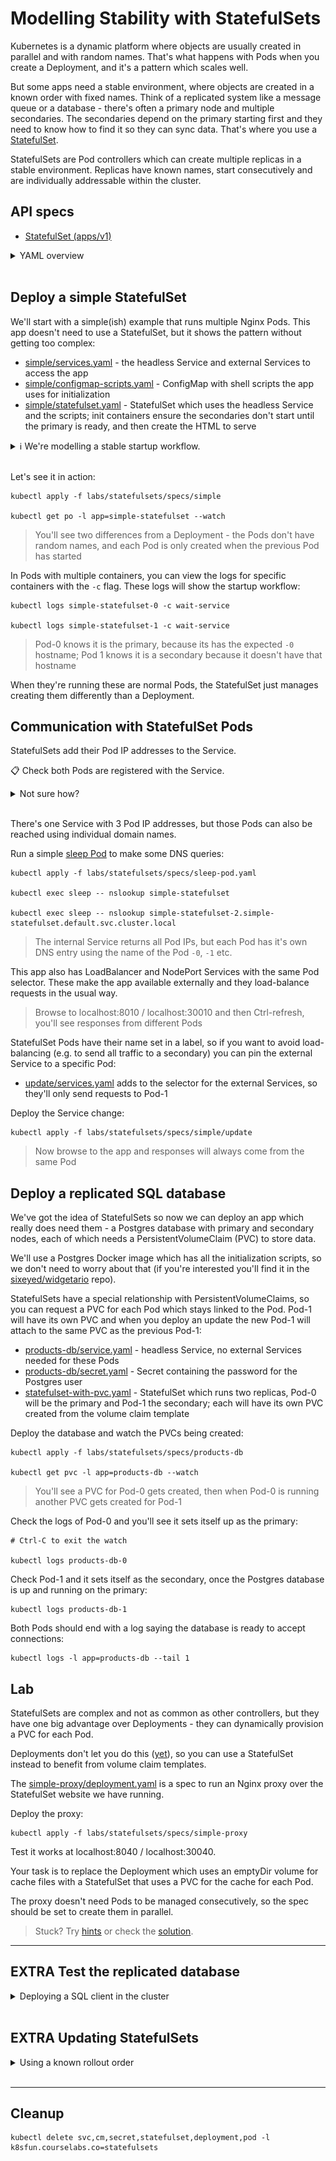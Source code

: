 # Modelling Stability with StatefulSets

Kubernetes is a dynamic platform where objects are usually created in parallel and with random names. That's what happens with Pods when you create a Deployment, and it's a pattern which scales well.

But some apps need a stable environment, where objects are created in a known order with fixed names. Think of a replicated system like a message queue or a database - there's often a primary node and multiple secondaries. The secondaries depend on the primary starting first and they need to know how to find it so they can sync data. That's where you use a [StatefulSet](https://kubernetes.io/docs/concepts/workloads/controllers/statefulset/).

StatefulSets are Pod controllers which can create multiple replicas in a stable environment. Replicas have known names, start consecutively and are individually addressable within the cluster.

## API specs

- [StatefulSet (apps/v1)](https://kubernetes.io/docs/reference/generated/kubernetes-api/v1.20/#statefulset-v1-apps)

<details>
  <summary>YAML overview</summary>

The spec is similar to Deployments - metadata, a selector and a template for the Pod spec - but with one important addition:

```
apiVersion: apps/v1
kind: StatefulSet
metadata:
  name: simple-statefulset
spec:
  selector:
    matchLabels:
      app: simple-statefulset
  serviceName: simple-statefulset
  replicas: 3
  template:
    # Pod spec
```

* `selector` - labels to identify Pods owned by the StatefulSet
* `replicas` - number of Pods, which will be managed in-order
* `serviceName` - name of a Service which provides network access to Pods

Services are decoupled from other Pod controllers, but a Service is **required** for each StatefulSet. The Service uses a special setup with no ClusterIP:

```
apiVersion: v1
kind: Service
metadata:
  name: simple-statefulset
spec:
  ports:
    - port: 8010
      targetPort: 80
  selector:
    app: simple-statefulset
  clusterIP: None
```

* `selector` - matches the Pod labels
* `clusterIP` - using `None` is required for StatefulSets

The StatefulSet has a link to the Service because it manages the Service endpoints. Each Pod has its IP address added to the Service **and** a separate DNS name is created for each Pod.

</details><br/>

## Deploy a simple StatefulSet

We'll start with a simple(ish) example that runs multiple Nginx Pods. This app doesn't need to use a StatefulSet, but it shows the pattern without getting too complex:

- [simple/services.yaml](specs/simple/services.yaml) - the headless Service and external Services to access the app
- [simple/configmap-scripts.yaml](specs/simple/configmap-scripts.yaml) - ConfigMap with shell scripts the app uses for initialization
- [simple/statefulset.yaml](specs/simple/statefulset.yaml) - StatefulSet which uses the headless Service and the scripts; init containers ensure the secondaries don't start until the primary is ready, and then create the HTML to serve

<details>
  <summary>ℹ We're modelling a stable startup workflow.</summary>

* Pod 0 starts, the first script runs confirming this Pod is the primary, then the second script runs and creates the HTML; then the app container runs, ready to serve the page
* Pod 1 starts, the first script runs and checks the DNS entry for Pod 0 - if it doesn't exist, then the primary isn't ready so the script waits. When the primary comes online, the next script writes HTML and the app starts.
* Pod 2 starts - same process as Pod 1.

</details><br/>

Let's see it in action:

```
kubectl apply -f labs/statefulsets/specs/simple

kubectl get po -l app=simple-statefulset --watch
```

> You'll see two differences from a Deployment - the Pods don't have random names, and each Pod is only created when the previous Pod has started

In Pods with multiple containers, you can view the logs for specific containers with the `-c` flag. These logs will show the startup workflow:

```
kubectl logs simple-statefulset-0 -c wait-service

kubectl logs simple-statefulset-1 -c wait-service
```

> Pod-0 knows it is the primary, because its has the expected `-0` hostname; Pod 1 knows it is a secondary because it doesn't have that hostname

When they're running these are normal Pods, the StatefulSet just manages creating them differently than a Deployment.

## Communication with StatefulSet Pods

StatefulSets add their Pod IP addresses to the Service.

📋 Check both Pods are registered with the Service.

<details>
  <summary>Not sure how?</summary>

```
kubectl get endpoints simple-statefulset
```

</details><br/>

There's one Service with 3 Pod IP addresses, but those Pods can also be  reached using individual domain names.

Run a simple [sleep Pod](specs/sleep-pod.yaml) to make some DNS queries:

```
kubectl apply -f labs/statefulsets/specs/sleep-pod.yaml

kubectl exec sleep -- nslookup simple-statefulset

kubectl exec sleep -- nslookup simple-statefulset-2.simple-statefulset.default.svc.cluster.local
```

> The internal Service returns all Pod IPs, but each Pod has it's own DNS entry using the name of the Pod `-0`, `-1` etc.

This app also has LoadBalancer and NodePort Services with the same Pod selector. These make the app available externally and they load-balance requests in the usual way.

> Browse to localhost:8010 / localhost:30010 and then Ctrl-refresh, you'll see responses from different Pods

StatefulSet Pods have their name set in a label, so if you want to avoid load-balancing (e.g. to send all traffic to a secondary) you can pin the external Service to a specific Pod:

- [update/services.yaml](specs/simple/update/services.yaml) adds to the selector for the external Services, so they'll only send requests to Pod-1

Deploy the Service change:

```
kubectl apply -f labs/statefulsets/specs/simple/update
```

> Now browse to the app and responses will always come from the same Pod

## Deploy a replicated SQL database

We've got the idea of StatefulSets so now we can deploy an app which really does need them - a Postgres database with primary and secondary nodes, each of which needs a PersistentVolumeClaim (PVC) to store data.

We'll use a Postgres Docker image which has all the initialization scripts, so we don't need to worry about that (if you're interested you'll find it in the [sixeyed/widgetario](https://github.com/sixeyed/widgetario/tree/main/src/db/postgres-replicated) repo).

StatefulSets have a special relationship with PersistentVolumeClaims, so you can request a PVC for each Pod which stays linked to the Pod. Pod-1 will have its own PVC and when you deploy an update the new Pod-1 will attach to the same PVC as the previous Pod-1:

- [products-db/service.yaml](specs/products-db/service.yaml) - headless Service, no external Services needed for these Pods
- [products-db/secret.yaml](specs/products-db/secret.yaml) - Secret containing the password for the Postgres user
- [statefulset-with-pvc.yaml](specs/products-db/statefulset-with-pvc.yaml) - StatefulSet which runs two replicas, Pod-0 will be the primary and Pod-1 the secondary; each will have its own PVC created from the volume claim template

Deploy the database and watch the PVCs being created:

```
kubectl apply -f labs/statefulsets/specs/products-db

kubectl get pvc -l app=products-db --watch
```

> You'll see a PVC for Pod-0 gets created, then when Pod-0 is running another PVC gets created for Pod-1

Check the logs of Pod-0 and you'll see it sets itself up as the primary:

```
# Ctrl-C to exit the watch

kubectl logs products-db-0
```

Check Pod-1 and it sets itself as the secondary, once the Postgres database is up and running on the primary:

```
kubectl logs products-db-1
```

Both Pods should end with a log saying the database is ready to accept connections:

```
kubectl logs -l app=products-db --tail 1
```

## Lab

StatefulSets are complex and not as common as other controllers, but they have one big advantage over Deployments - they can dynamically provision a PVC for each Pod.

Deployments don't let you do this ([yet](https://kubernetes.io/docs/concepts/storage/ephemeral-volumes/#generic-ephemeral-volumes)), so you can use a StatefulSet instead to benefit from volume claim templates.

The [simple-proxy/deployment.yaml](labs/statefulsets/specs/simple-proxy/deployment.yaml) is a spec to run an Nginx proxy over the StatefulSet website we have running.

Deploy the proxy:

```
kubectl apply -f labs/statefulsets/specs/simple-proxy
```

Test it works at localhost:8040 / localhost:30040.

Your task is to replace the Deployment which uses an emptyDir volume for cache files with a StatefulSet that uses a PVC for the cache for each Pod. 

The proxy doesn't need Pods to be managed consecutively, so the spec should be set to create them in parallel.

> Stuck? Try [hints](hints.md) or check the [solution](solution.md).

___


## **EXTRA** Test the replicated database

<details>
  <summary>Deploying a SQL client in the cluster</summary>

Running databases inside Kubernetes isn't always the right choice, but it's great for non-production environments.

In that scenario you may not want your database accessible outside of the cluster, so if you need to run queries you can deploy [Adminer]() - a web app which runs in a Pod, so it can connect to the Postgres database using the internal Service.

Deploy Adminer:

```
kubectl apply -f labs/statefulsets/specs/adminer

kubectl wait --for=condition=Ready pod -l app=adminer-web
```

> Browse to localhost:8020 / localhost:30020 and sign in:

* _System (dropdown)_: **PostgreSQL**
* _Server (already filled in)_: **products-db-0.products-db.default.svc.cluster.local**
* _Username_: **postgres**
* _Password_: **w1dgetar!0**
* _Database_: **postgres**
* _Permanent login_: **checked**

![](/img/adminer-login.png)


Now you;re connected to the database on the Primary Pod. You can browse to the Products table and see the data:

- http://localhost:8020/?pgsql=products-db-0.products-db.default.svc.cluster.local&username=postgres&db=postgres&ns=public&select=products (LoadBalancer)

OR:

- http://localhost:30020/?pgsql=products-db-0.products-db.default.svc.cluster.local&username=postgres&db=postgres&ns=public&select=products (NodePort)

Click the pencil icon in the _Modify_ column and make a change to one row, like editing the name of a product:


![](/img/adminer-updated.png)

Now click _Logout_ in the top right and log in again to the replica database server. The connection details are all the same except the server name, which uses the Service for Pod 1:

* _Server_: **products-db-1.products-db.default.svc.cluster.local**

Click _select_ for the Products table and you'll see the change you made to the primary server has been replicated to the secondary. If you try to edit a row here you'll get an error message because the secondary is read-only.

</details><br/>


## **EXTRA** Updating StatefulSets

<details>
  <summary>Using a known rollout order</summary>

Updating StatefulSets uses a consecutive rollout, starting from the last Pod in the set and moving backwards to the first. That means secondaries are replaced before the primary.

Some fields in the Pod spec are fixed (like the volume claim template), so you can't change those in an existing StatefulSet - you would need to remove and recreate it.

Other changes (container image, metadata etc.) are performed with consecutive Pod replacements:

- [statefulset-with-pvc-annotation.yaml](specs/products-db/update/statefulset-with-pvc-annotation.yaml) - adds an annotation to the Pod spec

Apply the update and watch the rollout happen in reverse:

```
kubectl apply -f labs/statefulsets/specs/products-db/update

kubectl get po -l app=products-db --watch
```
>  You'll see products-db-1 terminate and be replaced first, then products-db-0 when the new products-db-1 is running.

```
# Ctrl-C to extit the watch

kubectl get pvc -l app=products-db
```

> The PVCs aren't changed  - the new Pods attach to the original PVCs and the data is retained.

The consecutive rollout is more time-consuming but safer - if there's a problem with the rollout, the secondary may be unavailable but the primary will still be available.

Go back to the Adminer website and refresh your SQL query - the changes you made are still there, because the new Pods load the database files created by the previous Pods. 

</details><br/>

___

## Cleanup

```
kubectl delete svc,cm,secret,statefulset,deployment,pod -l k8sfun.courselabs.co=statefulsets
```